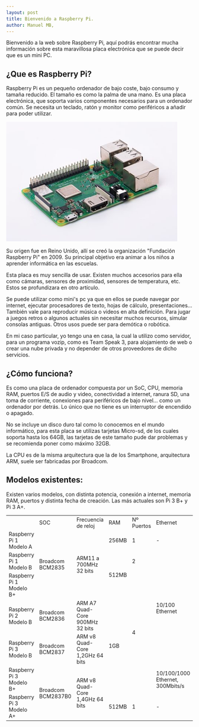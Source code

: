 ```yaml
---
layout: post
title: Bienvenido a Raspberry Pi.
author: Manuel MB,
---
```

Bienvenido a la web sobre Raspberry Pi, aquí podrás encontrar mucha información sobre esta maravillosa placa electrónica que se puede decir que es un mini PC.

<h2>¿Que es Raspberry Pi?</h2>

<p>Raspberry Pi es un pequeño ordenador de bajo coste, bajo consumo y tamaña reducido. El tamaño es como la palma de una mano. Es una placa electrónica, que soporta varios componentes necesarios para un ordenador común. Se necesita un teclado, ratón y monitor como periféricos a añadir para poder utilizar.</p>

<img src="/images/raspberry3b.jpg" alt="Foto de una Raspaberry Pi." />

Su origen fue en Reino Unido, allí se creó la organización "Fundación Raspberry Pi" en 2009. Su principal objetivo era animar a los niños a aprender informática en las escuelas.

Esta placa es muy sencilla de usar. Existen muchos accesorios para ella como cámaras, sensores de proximidad, sensores de temperatura, etc. Estos se profundizara en otro artículo.

Se puede utilizar como mini's pc ya que en ellos se puede navegar por internet, ejecutar procesadores de texto, hojas de cálculo, presentaciones... También vale para reproducir música o videos en alta definición. Para jugar a juegos retros o algunos actuales sin necesitar muchos recursos, simular consolas antiguas. Otros usos puede ser para demótica o robótica.

En mi caso particular, yo tengo una en casa, la cual la utilizo como servidor, para un programa vozip, como es Team Speak 3, para alojamiento de web o crear una nube privada y no depender de otros proveedores de dicho servicios.


<h2>¿Cómo funciona?</h2>

Es como una placa de ordenador compuesta por un SoC, CPU, memoria RAM, puertos E/S de audio y video, conectividad a internet, ranura SD, una toma de corriente, conexiones para periféricos de bajo nivel... como un ordenador por detrás. Lo único que no tiene es un interruptor de encendido o apagado.

No se incluye un disco duro tal como lo conocemos en el mundo informático, para esta placa se utilizas tarjetas Micro-sd, de los cuales soporta hasta los 64GB, las tarjetas de este tamaño pude dar problemas y se recomienda poner como máximo 32GB.

La CPU es de la misma arquitectura que la de los Smartphone, arquitectura ARM, suele ser fabricadas por Broadcom.


<h2>Modelos existentes:</h2>

Existen varios modelos, con distinta potencia, conexión a internet, memoria RAM, puertos y distinta fecha de creación. Las más actuales son Pi 3 B+ y Pi 3 A+.

<table>
	<tr>
		<td></td>
		<td>SOC</td>
		<td>Frecuencia de reloj</td>
		<td>RAM</td>
		<td>Nº Puertos</td>
		<td>Ethernet</td>
		<td>Wireless</td>
		<td>Bluetooth</td>
		<td>Consumo energético</td>
	</tr>
	<tr>
		<td>Raspberry Pi 1 Modelo A</td>
		<td rowspan="3">Broadcom BCM2835</td>
		<td rowspan="3">ARM11 a 700MHz 32 bits</td>
		<td>256MB</td>
		<td>1</td>
		<td>-</td>
		<td>-</td>
		<td>-</td>
		<td>500mA (2,5W)</td>
	</tr>
	<tr>
		<td>Raspberry Pi 1 Modelo B</td>
		<td rowspan="2">512MB</td>
		<td>2</td>
		<td rowspan="4">10/100 Ethernet</td>
		<td>-</td>
		<td>-</td>
		<td>700mA (3,5W)</td>
	</tr>
	<tr>
		<td>Raspberry Pi 1 Modelo B+</td>
		<td rowspan="4">4</td>
		<td rowspan="2">-</td>
		<td rowspan="2">-</td>
		<td>600mA (3,0W)</td>
	</tr>
	<tr>
		<td>Raspberry Pi 2 Modelo B</td>
		<td>Broadcom BCM2836</td>
		<td>ARM A7 Quad-Core 900MHz 32 bits</td>
		<td rowspan="3">1GB</td>
		<td rowspan="4">800mA (4,0W)</td>
	</tr>
	<tr>
		<td>Raspberry Pi 3 Modelo B</td>
		<td>Broadcom BCM2837</td>
		<td>ARM v8 Quad-Core 1,2GHz 64 bits</td>
		<td>Wifi 802.11n</td>
		<td>Bluetooth 4.1</td>
	</tr>
	<tr>
		<td>Raspberry Pi 3 Modelo B+</td>
		<td rowspan="2">Broadcom BCM2837B0</td>
		<td rowspan="2">ARM v8 Quad-Core 1,4GHz 64 bits</td>
		<td>10/100/1000 Ethernet, 300Mbits/s</td>
		<td rowspan="2">Wifi 802.11.b/g/n/ac</td>
		<td rowspan="2">Bluetooth 4.2 BLE</td>
	</tr>
	<tr>
		<td>Raspberry Pi 3 Modelo A+</td>
		<td>512MB</td>
		<td>1</td>
		<td>-</td>
	</tr>
</table>
<br>